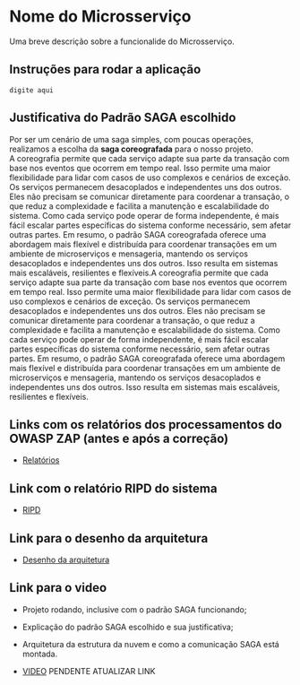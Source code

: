 
# Nome do Microsserviço

Uma breve descrição sobre a funcionalide do Microsserviço.

## Instruções para rodar a aplicação

```
digite aqui
```

## Justificativa do Padrão SAGA escolhido

Por ser um cenário de uma saga simples, com poucas operações, realizamos a escolha da **saga coreografada** para o nosso projeto.  
A coreografia permite que cada serviço adapte sua parte da transação com base nos eventos que ocorrem em tempo real. Isso permite uma maior flexibilidade para lidar com casos de uso complexos e cenários de exceção. Os serviços permanecem desacoplados e independentes uns dos outros. Eles não precisam se comunicar diretamente para coordenar a transação, o que reduz a complexidade e facilita a manutenção e escalabilidade do sistema. Como cada serviço pode operar de forma independente, é mais fácil escalar partes específicas do sistema conforme necessário, sem afetar outras partes. Em resumo, o padrão SAGA coreografada oferece uma abordagem mais flexível e distribuída para coordenar transações em um ambiente de microserviços e mensageria, mantendo os serviços desacoplados e independentes uns dos outros. Isso resulta em sistemas mais escaláveis, resilientes e flexíveis.A coreografia permite que cada serviço adapte sua parte da transação com base nos eventos que ocorrem em tempo real. Isso permite uma maior flexibilidade para lidar com casos de uso complexos e cenários de exceção. Os serviços permanecem desacoplados e independentes uns dos outros. Eles não precisam se comunicar diretamente para coordenar a transação, o que reduz a complexidade e facilita a manutenção e escalabilidade do sistema. Como cada serviço pode operar de forma independente, é mais fácil escalar partes específicas do sistema conforme necessário, sem afetar outras partes. Em resumo, o padrão SAGA coreografada oferece uma abordagem mais flexível e distribuída para coordenar transações em um ambiente de microserviços e mensageria, mantendo os serviços desacoplados e independentes uns dos outros. Isso resulta em sistemas mais escaláveis, resilientes e flexíveis.

## Links com os relatórios dos processamentos do OWASP ZAP (antes e após a correção)

 - [Relatórios](https://drive.google.com/drive/folders/1v-zCWdVGAg8d6_QTHEeZjFVCxI5eCrzO?usp=sharing)


## Link com o relatório RIPD do sistema

 - [RIPD](https://drive.google.com/file/d/1QwHcXojaKHjKTMpnIp0xWjB1zfmLlcNg/view?usp=sharing)

 ## Link para o desenho da arquitetura

  - [Desenho da arquitetura](https://drive.google.com/file/d/1NQ8dryi6pV_g6jYlQqqKA2JAvkYT4xku/view?usp=sharing)

 ## Link para o video
 
- Projeto rodando, inclusive com o padrão SAGA funcionando;
- Explicação do padrão SAGA escolhido e sua justificativa;
- Arquitetura da estrutura da nuvem e como a comunicação SAGA está montada.

- [VIDEO](https://drive.google.com/drive/folders/1yGdvC0Sts3Vi8ygJf4vMCwODX5S0RhRF?usp=sharing) PENDENTE ATUALIZAR LINK 
